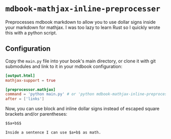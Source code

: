 # `mdbook-mathjax-inline-preprocesser`

Preprocesses mdbook markdown to allow you to use dollar signs inside your markdown for mathjax. I was too lazy to learn Rust so I quickly wrote this with a python script.

## Configuration

Copy the `main.py` file into your book's main directory, or clone it with git submodules and link to it in your mdbook configuration:

```toml
[output.html]
mathjax-support = true

[preprocessor.mathjax]
command = 'python main.py' # or 'python mdbook-mathjax-inline-preprocesser/main.py' if you cloned with submodules
after = ['links']
```

Now, you can use block and inline dollar signs instead of escaped square brackets and/or parentheses:

```markdown
$$a+b$$

Inside a sentence I can use $a+b$ as math.
```
